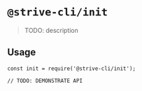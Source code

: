 # `@strive-cli/init`

> TODO: description

## Usage

```
const init = require('@strive-cli/init');

// TODO: DEMONSTRATE API
```
